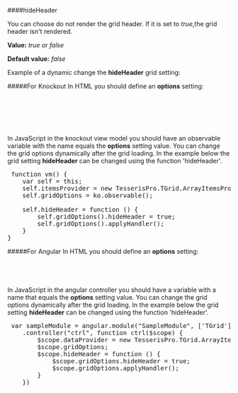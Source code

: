 ﻿####hideHeader

You can choose do not render the grid header. If it is set to *true*,the grid header isn't rendered.

**Value:** *true* or *false*

**Default value:** *false*

Example of a dynamic change the **hideHeader** grid setting:

#####For Knockout
In HTML you should define an **options** setting:
<pre class="brush: html">
	<div id="test-knockout" data-bind="tgrid: { provider: itemsProvider, options: gridOptions}">
	</div>
</pre>
#####
In JavaScript in the knockout view model you should have an observable variable with the name equals the **options** setting value. 
You can change the grid options dynamically after the grid loading. In the example below the grid setting **hideHeader**
can be changed using the function 'hideHeader'.

<pre class="brush: js">
 function vm() {
    var self = this;
    self.itemsProvider = new TesserisPro.TGrid.ArrayItemsProvider(items);
    self.gridOptions = ko.observable();

    self.hideHeader = function () {
        self.gridOptions().hideHeader = true;
        self.gridOptions().applyHandler();
	}
}
</pre>

#####For Angular
In HTML you should define an **options** setting:
<pre class="brush: html">
	<t-grid id="test-angular" provider="dataProvider" options="gridOptions">
	</t-grid>
</pre>
#####
In JavaScript in the angular controller you should have a variable with a name that equals the **options** setting value. 
You can change the grid options dynamically after the grid loading. In the example below the grid setting **hideHeader**
can be changed using the function 'hideHeader'.

<pre class="brush:js">
 var sampleModule = angular.module("SampleModule", ['TGrid'])
    .controller("ctrl", function ctrl($scope) {
        $scope.dataProvider = new TesserisPro.TGrid.ArrayItemsProvider(items);
        $scope.gridOptions;
		$scope.hideHeader = function () {
            $scope.gridOptions.hideHeader = true;
            $scope.gridOptions.applyHandler();
		}
	})
</pre>

#####


<script type="text/javascript">
    SyntaxHighlighter.highlight();
</script>